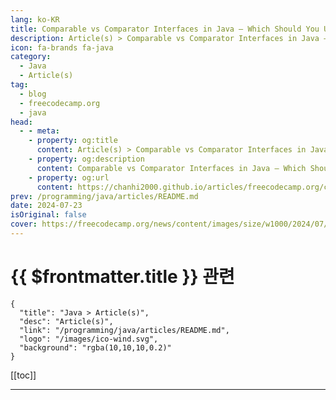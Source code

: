 ```yaml
---
lang: ko-KR
title: Comparable vs Comparator Interfaces in Java – Which Should You Use and When?
description: Article(s) > Comparable vs Comparator Interfaces in Java – Which Should You Use and When?
icon: fa-brands fa-java
category: 
  - Java
  - Article(s)
tag: 
  - blog
  - freecodecamp.org
  - java
head:
  - - meta:
    - property: og:title
      content: Article(s) > Comparable vs Comparator Interfaces in Java – Which Should You Use and When?
    - property: og:description
      content: Comparable vs Comparator Interfaces in Java – Which Should You Use and When?
    - property: og:url
      content: https://chanhi2000.github.io/articles/freecodecamp.org/comparable-vs-comparator-explained-in-java.html
prev: /programming/java/articles/README.md
date: 2024-07-23
isOriginal: false
cover: https://freecodecamp.org/news/content/images/size/w1000/2024/07/comparable-comparator.png
---
```


# {{ $frontmatter.title }} 관련

```component VPCard
{
  "title": "Java > Article(s)",
  "desc": "Article(s)",
  "link": "/programming/java/articles/README.md",
  "logo": "/images/ico-wind.svg",
  "background": "rgba(10,10,10,0.2)"
}
```

[[toc]]

---

<SiteInfo
  name="Comparable vs Comparator Interfaces in Java – Which Should You Use and When?"
  desc="Sorting is a fundamental operation in programming, essential for organizing data in a specific order. In Java, built-in sorting methods provide efficient ways to sort primitive data types and arrays, making it easy to manage and manipulate collections of data. For instance, you can quickly sort an array of integers..."
  url="https://freecodecamp.org/news/comparable-vs-comparator-explained-in-java/"
  logo="https://cdn.freecodecamp.org/universal/favicons/favicon.ico"
  preview="https://freecodecamp.org/news/content/images/size/w1000/2024/07/comparable-comparator.png"/>

<!-- TODO: 작성 -->

